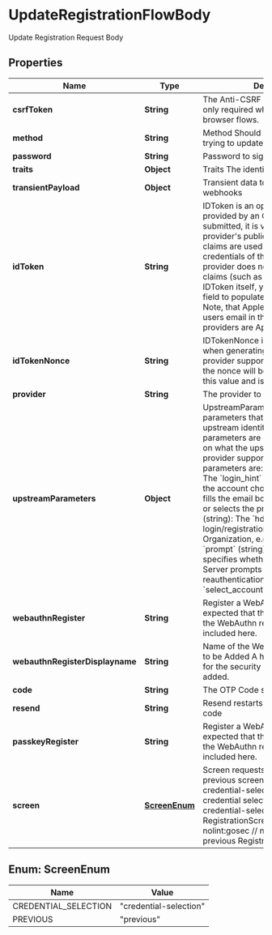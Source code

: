 

# UpdateRegistrationFlowBody

Update Registration Request Body

## Properties

| Name | Type | Description | Notes |
|------------ | ------------- | ------------- | -------------|
|**csrfToken** | **String** | The Anti-CSRF Token  This token is only required when performing browser flows. |  [optional] |
|**method** | **String** | Method  Should be set to profile when trying to update a profile. |  |
|**password** | **String** | Password to sign the user up with |  |
|**traits** | **Object** | Traits  The identity&#39;s traits. |  |
|**transientPayload** | **Object** | Transient data to pass along to any webhooks |  [optional] |
|**idToken** | **String** | IDToken is an optional id token provided by an OIDC provider  If submitted, it is verified using the OIDC provider&#39;s public key set and the claims are used to populate the OIDC credentials of the identity. If the OIDC provider does not store additional claims (such as name, etc.) in the IDToken itself, you can use the &#x60;traits&#x60; field to populate the identity&#39;s traits. Note, that Apple only includes the users email in the IDToken.  Supported providers are Apple Google |  [optional] |
|**idTokenNonce** | **String** | IDTokenNonce is the nonce, used when generating the IDToken. If the provider supports nonce validation, the nonce will be validated against this value and is required. |  [optional] |
|**provider** | **String** | The provider to register with |  |
|**upstreamParameters** | **Object** | UpstreamParameters are the parameters that are passed to the upstream identity provider.  These parameters are optional and depend on what the upstream identity provider supports. Supported parameters are: &#x60;login_hint&#x60; (string): The &#x60;login_hint&#x60; parameter suppresses the account chooser and either pre-fills the email box on the sign-in form, or selects the proper session. &#x60;hd&#x60; (string): The &#x60;hd&#x60; parameter limits the login/registration process to a Google Organization, e.g. &#x60;mycollege.edu&#x60;. &#x60;prompt&#x60; (string): The &#x60;prompt&#x60; specifies whether the Authorization Server prompts the End-User for reauthentication and consent, e.g. &#x60;select_account&#x60;. |  [optional] |
|**webauthnRegister** | **String** | Register a WebAuthn Security Key  It is expected that the JSON returned by the WebAuthn registration process is included here. |  [optional] |
|**webauthnRegisterDisplayname** | **String** | Name of the WebAuthn Security Key to be Added  A human-readable name for the security key which will be added. |  [optional] |
|**code** | **String** | The OTP Code sent to the user |  [optional] |
|**resend** | **String** | Resend restarts the flow with a new code |  [optional] |
|**passkeyRegister** | **String** | Register a WebAuthn Security Key  It is expected that the JSON returned by the WebAuthn registration process is included here. |  [optional] |
|**screen** | [**ScreenEnum**](#ScreenEnum) | Screen requests navigation to a previous screen.  This must be set to credential-selection to go back to the credential selection screen. credential-selection RegistrationScreenCredentialSelection nolint:gosec // not a credential previous RegistrationScreenPrevious |  [optional] |



## Enum: ScreenEnum

| Name | Value |
|---- | -----|
| CREDENTIAL_SELECTION | &quot;credential-selection&quot; |
| PREVIOUS | &quot;previous&quot; |



